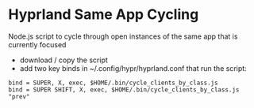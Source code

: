 # Hyprland Same App Cycling
Node.js script to cycle through open instances of the same app that is currently focused

- download / copy the script
- add two key binds in ~/.config/hypr/hyprland.conf that run the script:
```
bind = SUPER, X, exec, $HOME/.bin/cycle_clients_by_class.js
bind = SUPER SHIFT, X, exec, $HOME/.bin/cycle_clients_by_class.js "prev"
```
